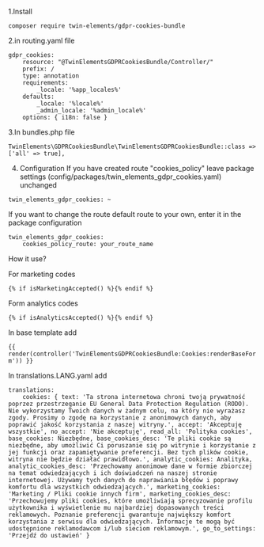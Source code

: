 1.Install

```composer require twin-elements/gdpr-cookies-bundle```

2.in routing.yaml file
```
gdpr_cookies:
    resource: "@TwinElementsGDPRCookiesBundle/Controller/"
    prefix: /
    type: annotation
    requirements:
        _locale: '%app_locales%'
    defaults:
        _locale: '%locale%'
        _admin_locale: '%admin_locale%'
    options: { i18n: false }
```

3.In bundles.php file
```
TwinElements\GDPRCookiesBundle\TwinElementsGDPRCookiesBundle::class => ['all' => true],
```

4. Configuration
If you have created route "cookies_policy" leave package settings (config/packages/twin_elements_gdpr_cookies.yaml) unchanged
```
twin_elements_gdpr_cookies: ~
```
If you want to change the route default route to your own, enter it in the package configuration
```
twin_elements_gdpr_cookies:
    cookies_policy_route: your_route_name
```

How it use?

For marketing codes

```{% if isMarketingAccepted() %}{% endif %}```

Form analytics codes

```{% if isAnalyticsAccepted() %}{% endif %}```

In base template add

```{{ render(controller('TwinElementsGDPRCookiesBundle:Cookies:renderBaseForm')) }}```

In translations.LANG.yaml add
```
translations:    
    cookies: { text: 'Ta strona internetowa chroni twoją prywatność poprzez przestrzeganie EU General Data Protection Regulation (RODO). Nie wykorzystamy Twoich danych w żadnym celu, na który nie wyrażasz zgody. Prosimy o zgodę na korzystanie z anonimowych danych, aby poprawić jakość korzystania z naszej witryny.', accept: 'Akceptuję wszystkie', no_accept: 'Nie akceptuję', read_all: 'Polityka cookies', base_cookies: Niezbędne, base_cookies_desc: 'Te pliki cookie są niezbędne, aby umożliwić Ci poruszanie się po witrynie i korzystanie z jej funkcji oraz zapamiętywanie preferencji. Bez tych plików cookie, witryna nie będzie działać prawidłowo.', analytic_cookies: Analityka, analytic_cookies_desc: 'Przechowamy anonimowe dane w formie zbiorczej na temat odwiedzających i ich doświadczeń na naszej stronie internetowej. Używamy tych danych do naprawiania błędów i poprawy komfortu dla wszystkich odwiedzających.', marketing_cookies: 'Marketing / Pliki cookie innych firm', marketing_cookies_desc: 'Przechowujemy pliki cookies, które umożliwiają sprecyzowanie profilu użytkownika i wyświetlenie mu najbardziej dopasowanych treści reklamowych. Poznanie preferencji gwarantuje największy komfort korzystania z serwisu dla odwiedzających. Informacje te mogą być udostępnione reklamodawcom i/lub sieciom reklamowym.', go_to_settings: 'Przejdź do ustawień' }
```
